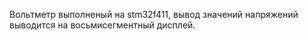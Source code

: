 Вольтметр выполненый на stm32f411, вывод значений напряжений выводится на восьмисегментный дисплей.
